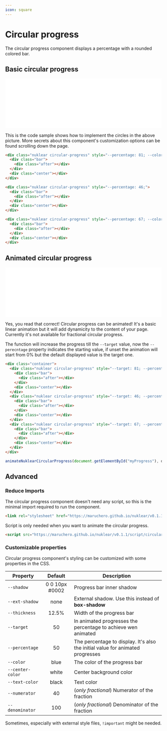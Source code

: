 ```yaml
---
icon: square
---
```

# Circular progress

The circular progress component displays a percentage with a rounded colored bar.

## Basic circular progress

<style>
  iframe {
    width: 100%;
    aspect-ratio: 19/6;
    height: max-content;
    border: 0;
  }
</style>
<iframe src="../../demos/circular-progress.html" title="Circular progress demo"></iframe>
<br/>

This is the code sample shows how to implement the circles in the above picture. More secrets about this component's customization options can be found scrolling down the page.

```html
<div class="nuklear circular-progress" style="--percentage: 81; --color: dodgerblue;">
  <div class="bar">
    <div class="after"></div>
  </div>
  <div class="center"></div>
</div>

<div class="nuklear circular-progress" style="--percentage: 46;">
  <div class="bar">
    <div class="after"></div>
  </div>
  <div class="center"></div>
</div>

<div class="nuklear circular-progress" style="--percentage: 67; --color: orange;">
  <div class="bar">
    <div class="after"></div>
  </div>
  <div class="center"></div>
</div>
```

## Animated circular progress

<iframe src="../../demos/circular-progress-animated.html" title="Circular progress demo"></iframe>
<br/>

Yes, you read that correct! Circular progress can be animated! It's a basic linear animation but it will add dynamicity to the content of your page. Currently it's not available for fractional circular progress.

The function will increase the progress till the `--target` value, now the `--perecntage` property indicates the starting value, if unset the animation will start from 0% but the default displayed value is the target one.

```html
<div class="container">
  <div class="nuklear circular-progress" style="--target: 81; --percentage: 0;">
    <div class="bar">
      <div class="after"></div>
    </div>
    <div class="center"></div>
  </div>
  <div class="nuklear circular-progress" style="--target: 46; --percentage: 0;">
    <div class="bar">
      <div class="after"></div>
    </div>
    <div class="center"></div>
  </div>
  <div class="nuklear circular-progress" style="--target: 67; --percentage: 0;">
    <div class="bar">
      <div class="after"></div>
    </div>
    <div class="center"></div>
  </div>
</div>
```

```js
animateNuklearCircularProgress(document.getElementById("myProgress"), duration=500, delay=100);
```

## Advanced

### Reduce Imports

The circular progress component doesn't need any script, so this is the minimal import required to run the component.

```html
<link rel="stylesheet" href="https://maruchero.github.io/nuklear/v0.1.1/style/circular-progress.css">
```

Script is only needed when you want to animate the circular progress.

```html
<script src="https://maruchero.github.io/nuklear/v0.1.1/script/circular-progress.js"></script>
```

### Customizable properties

Circular progress component's styling can be customized with some properties in the CSS.

Property | Default | Description
---|:---:|---
`--shadow` | 0 0 10px #0002 | Progress bar inner shadow
`--ext-shadow` | none | External shadow. Use this instead of **box-shadow**
`--thickness` | 12.5% | Width of the progress bar
`--target` | 50 | In animated progresses the percentage to achieve wen animated
`--percentage` | 50 | The percentage to display. It's also the initial value for animated progresses
`--color` | blue | The color of the progress bar
`--center-color` | white | Center background color
`--text-color` | black | Text color
`--numerator` | 40 | (*only fractional*) Numerator of the fraction
`--denominator` | 100 | (*only fractional*) Denominator of the fraction

Sometimes, especially with external style files, `!important` might be needed.
